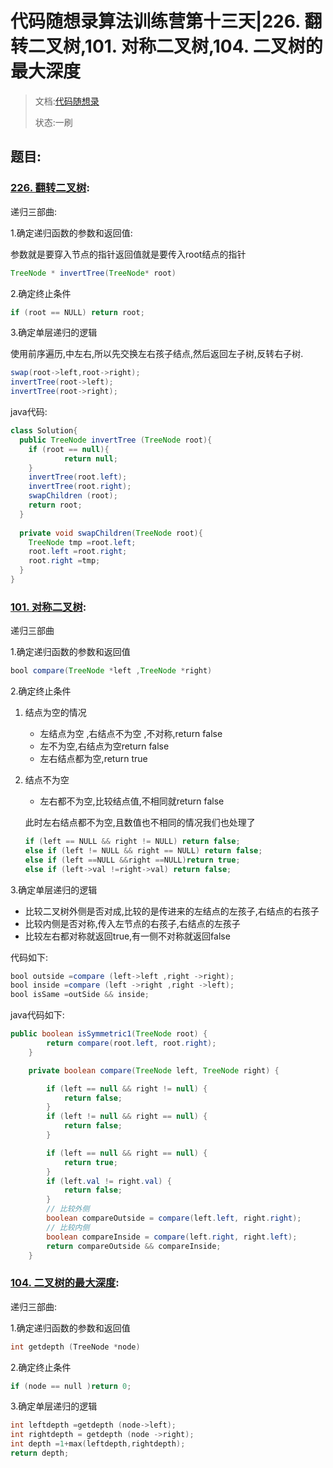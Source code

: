 # 代码随想录算法训练营第十三天|226. 翻转二叉树,101. 对称二叉树,104. 二叉树的最大深度

> 文档:[代码随想录](https://docs.qq.com/doc/DUHN0ZVJuRmVYeWNv?nlc=1)
>
> 状态:一刷

## 题目:

### [226. 翻转二叉树](https://leetcode.cn/problems/invert-binary-tree/):

递归三部曲:

1.确定递归函数的参数和返回值:

参数就是要穿入节点的指针返回值就是要传入root结点的指针

```java
TreeNode * invertTree(TreeNode* root)
```

2.确定终止条件

```java
if (root == NULL) return root;
```



3.确定单层递归的逻辑

使用前序遍历,中左右,所以先交换左右孩子结点,然后返回左子树,反转右子树.

```java
swap(root->left,root->right);
invertTree(root->left);
invertTree(root->right);
```



java代码:

```java
class Solution{
  public TreeNode invertTree (TreeNode root){
    if (root == null){
			return null;
    }
    invertTree(root.left);
    invertTree(root.right);
    swapChildren (root);
    return root;
  }
  
  private void swapChildren(TreeNode root){
    TreeNode tmp =root.left;
    root.left =root.right;
    root.right =tmp;
  }
}
```

### [101. 对称二叉树](https://leetcode.cn/problems/symmetric-tree/):

递归三部曲

1.确定递归函数的参数和返回值

```java
bool compare(TreeNode *left ,TreeNode *right)
```

2.确定终止条件

1. 结点为空的情况

   - 左结点为空 ,右结点不为空 ,不对称,return false
   - 左不为空,右结点为空return false
   - 左右结点都为空,return true

2. 结点不为空

   - 左右都不为空,比较结点值,不相同就return false

   此时左右结点都不为空,且数值也不相同的情况我们也处理了

   ```java
   if (left == NULL && right != NULL) return false;
   else if (left != NULL && right == NULL) return false;
   else if (left ==NULL &&right ==NULL)return true;
   else if (left->val !=right->val) return false;
   ```

   

3.确定单层递归的逻辑

- 比较二叉树外侧是否对成,比较的是传进来的左结点的左孩子,右结点的右孩子
- 比较内侧是否对称,传入左节点的右孩子,右结点的左孩子
- 比较左右都对称就返回true,有一侧不对称就返回false

代码如下:

```java
bool outside =compare (left->left ,right ->right);
bool inside =compare (left ->right ,right ->left);
bool isSame =outSide && inside;
```



java代码如下:

```java
public boolean isSymmetric1(TreeNode root) {
        return compare(root.left, root.right);
    }

    private boolean compare(TreeNode left, TreeNode right) {

        if (left == null && right != null) {
            return false;
        }
        if (left != null && right == null) {
            return false;
        }

        if (left == null && right == null) {
            return true;
        }
        if (left.val != right.val) {
            return false;
        }
        // 比较外侧
        boolean compareOutside = compare(left.left, right.right);
        // 比较内侧
        boolean compareInside = compare(left.right, right.left);
        return compareOutside && compareInside;
    }
```

### [104. 二叉树的最大深度](https://leetcode.cn/problems/maximum-depth-of-binary-tree/):

递归三部曲:

1.确定递归函数的参数和返回值

```c++
int getdepth (TreeNode *node)
```

2.确定终止条件

```c++
if (node == null )return 0;
```

3.确定单层递归的逻辑

```c++
int leftdepth =getdepth (node->left);
int rightdepth = getdepth (node ->right);
int depth =1+max(leftdepth,rightdepth);
return depth;
```

